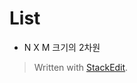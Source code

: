 # List

- N X M 크기의 2차원 

> Written with [StackEdit](https://stackedit.io/).
<!--stackedit_data:
eyJoaXN0b3J5IjpbMTE1Njk0ODM4OV19
-->